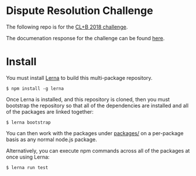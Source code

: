 # Dispute Resolution Challenge
The following repo is for the [CL+B 2018 challenge](https://legalhackers.org/clbfest2018-hack/).

The documenation response for the challenge can be found [here](https://github.com/martinp47/Copyright-Protection-for-All).

# Install
You must install [Lerna](https://lernajs.io) to build this multi-package repository.

    $ npm install -g lerna

Once Lerna is installed, and this repository is cloned, then you must bootstrap the
repository so that all of the dependencies are installed and all of the packages are
linked together:

    $ lerna bootstrap

You can then work with the packages under [packages/](packages/) on a per-package
basis as any normal node.js package.

Alternatively, you can execute npm commands across all of the packages at once using
Lerna:

    $ lerna run test
